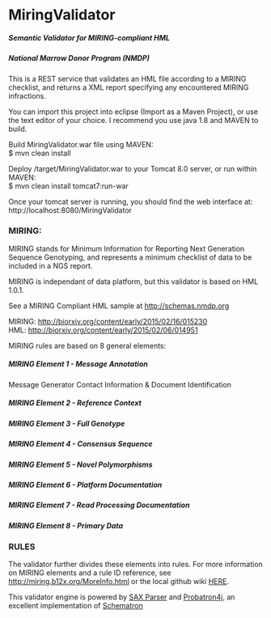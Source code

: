 # MiringValidator  
##### Semantic Validator for MIRING-compliant HML  
##### National Marrow Donor Program (NMDP)  
  
This is a REST service that validates an HML file according to a MIRING checklist, and returns a XML report specifying any encountered MIRING infractions.  
  
You can import this project into eclipse (Import as a Maven Project), or use the text editor of your choice.  I recommend you use java 1.8 and MAVEN to build.  
  
Build MiringValidator.war file using MAVEN:  
$ mvn clean install  
  
Deploy /target/MiringValidator.war to your Tomcat 8.0 server, or run within MAVEN:  
$ mvn clean install tomcat7:run-war  
  
Once your tomcat server is running, you should find the web interface at:  
http://localhost:8080/MiringValidator  
  
### MIRING:  
  
MIRING stands for Minimum Information for Reporting Next Generation Sequence Genotyping, and represents a minimum checklist of data to be included in a NGS report.  
  
MIRING is independant of data platform, but this validator is based on HML 1.0.1.  
  
See a MIRING Compliant HML sample at http://schemas.nmdp.org  
  
MIRING: http://biorxiv.org/content/early/2015/02/16/015230  
HML: http://biorxiv.org/content/early/2015/02/06/014951  
  
MIRING rules are based on 8 general elements:  
  
##### MIRING Element 1 - Message Annotation  
Message Generator Contact Information & Document Identification  
  
##### MIRING Element 2 - Reference Context  
##### MIRING Element 3 - Full Genotype  
##### MIRING Element 4 - Consensus Sequence  
##### MIRING Element 5 - Novel Polymorphisms  
##### MIRING Element 6 - Platform Documentation  
##### MIRING Element 7 - Read Processing Documentation  
##### MIRING Element 8 - Primary Data  

  
### RULES  
  
The validator further divides these elements into rules.  For more information on MIRING elements and a rule ID reference, see http://miring.b12x.org/MoreInfo.html or the local github wiki [HERE](https://github.com/nmdp-bioinformatics/MiringValidator/wiki/Rules).

  
  
This validator engine is powered by [SAX Parser](http://docs.oracle.com/javase/7/docs/api/javax/xml/parsers/SAXParser.html) and [Probatron4j](http://www.probatron.org/probatron4j.html), an excellent implementation of [Schematron](http://www.schematron.com/)













